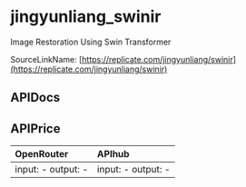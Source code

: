 # jingyunliang_swinir

Image Restoration Using Swin Transformer

SourceLinkName: [https://replicate.com/jingyunliang/swinir](https://replicate.com/jingyunliang/swinir)

## APIDocs



## APIPrice

| OpenRouter | APIhub |
|:---|:---|
| input: - output: - | input: - output: - |
